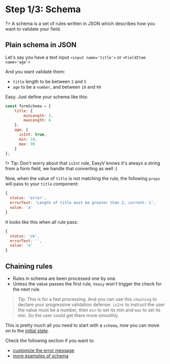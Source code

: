 # Step 1/3: Schema

?> A schema is a set of rules written in JSON which describes how you want to validate your field.

## Plain schema in JSON

Let's say you have a text input `<input name='title'>` or `<FieldItem name='age'>`

And you want validate them:

- `title` length to be between `2` and `5`
- `age` to be a `number`, and between `10` and `99`

Easy. Just define your schema like this:

```javascript
const formSchema = {
    title: {
        minLength: 2,
        maxLength: 6
    },
    age: {
      isInt: true,
      min: 10,
      max: 99
    }
};
```

!> Tip: Don't worry about that `isInt` rule, EasyV knows it's always a string from a form field, we handle that converting as well :)

Now, when the value of `title` is not matching the rule, the following `props` will pass to your `title` component:

```javascript
{
  status: 'error',
  errorText: 'Length of title must be greater than 2, current: 1',
  value: 'a'
}
```

It looks like this when all rule pass:

```javascript
{
  status: 'ok',
  errorText: '',
  value: 'a'
}
```

## Chaining rules

- Rules in schema are been processed one by one.
- Unless the value passes the first rule, `Veasy` won't trigger the check for the next rule.

> Tip: This is for a fast processing. And you can use this `chaining` to declare your progressive validation defense: `isInt` to instruct the user the value must be a number, then `min` to set its min and `max` to set its min. So the user could get there more smoothly.

This is pretty much all you need to start with a `schema`, now you can move on to the [initial state](/initial-state).

Check the following section if you want to:

- [customize the error message](/customize-error-text)
- [more examples of schema](/more-examples)
